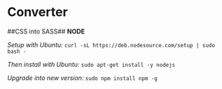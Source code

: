 Converter
=========

##CSS into SASS##
**NODE**

*Setup with Ubuntu:* ```curl -sL https://deb.nodesource.com/setup | sudo bash -```

*Then install with Ubuntu:* ```sudo apt-get install -y nodejs```

*Upgrade into new version:* ```sudo npm install npm -g```
